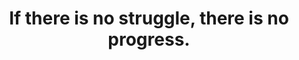 ---
title: "If there is no struggle, there is no progress."
type: quote
attribution: "Frederick Douglass"
related:
  - Frederick Douglass (en.wikipedia.org)
tags:
  - Frederick Douglass
  - Quote
  - Survive
---